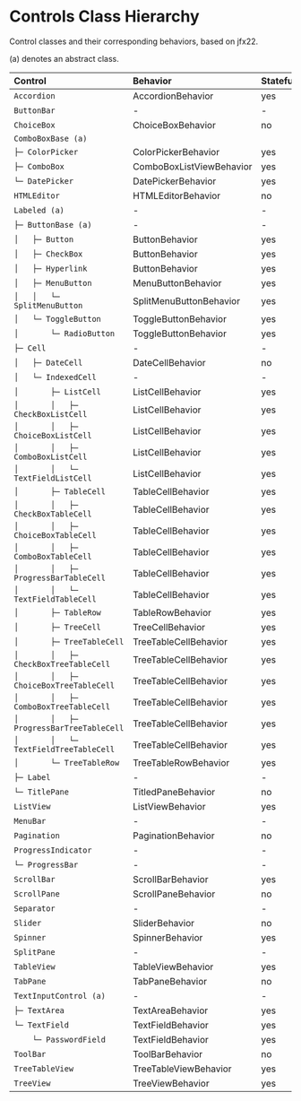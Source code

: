 # Controls Class Hierarchy

Control classes and their corresponding behaviors, based on jfx22.

(a) denotes an abstract class.

|Control                                     |Behavior                  |Stateful?    |
|:-------------------------------------------|:-------------------------|:------------|
|`Accordion`                                 |AccordionBehavior         |yes
|`ButtonBar`                                 |-                         |-
|`ChoiceBox`                                 |ChoiceBoxBehavior         |no
|`ComboBoxBase (a)`                          |                          |
|`├─ ColorPicker `                           |ColorPickerBehavior       |yes
|`├─ ComboBox`                               |ComboBoxListViewBehavior  |yes
|`└─ DatePicker`                             |DatePickerBehavior        |yes
|`HTMLEditor`                                |HTMLEditorBehavior        |no
|`Labeled (a)`                               |-                         |-
|`├─ ButtonBase (a)`                         |-                         |-
|`│   ├─ Button`                             |ButtonBehavior            |yes
|`│   ├─ CheckBox`                           |ButtonBehavior            |yes
|`│   ├─ Hyperlink`                          |ButtonBehavior            |yes
|`│   ├─ MenuButton`                         |MenuButtonBehavior        |yes
|`│   │   └─ SplitMenuButton`                |SplitMenuButtonBehavior   |yes
|`│   └─ ToggleButton`                       |ToggleButtonBehavior      |yes
|`│       └─ RadioButton`                    |ToggleButtonBehavior      |yes
|`├─ Cell`                                   |-                         |-
|`│   ├─ DateCell`                           |DateCellBehavior          |no
|`│   └─ IndexedCell`                        |-                         |-
|`│       ├─ ListCell`                       |ListCellBehavior          |yes
|`│       │   ├─ CheckBoxListCell`           |ListCellBehavior          |yes
|`│       │   ├─ ChoiceBoxListCell`          |ListCellBehavior          |yes
|`│       │   ├─ ComboBoxListCell`           |ListCellBehavior          |yes
|`│       │   └─ TextFieldListCell`          |ListCellBehavior          |yes
|`│       ├─ TableCell`                      |TableCellBehavior         |yes
|`│       │   ├─ CheckBoxTableCell`          |TableCellBehavior         |yes
|`│       │   ├─ ChoiceBoxTableCell`         |TableCellBehavior         |yes
|`│       │   ├─ ComboBoxTableCell`          |TableCellBehavior         |yes
|`│       │   ├─ ProgressBarTableCell`       |TableCellBehavior         |yes
|`│       │   └─ TextFieldTableCell`         |TableCellBehavior         |yes
|`│       ├─ TableRow`                       |TableRowBehavior          |yes
|`│       ├─ TreeCell`                       |TreeCellBehavior          |yes
|`│       ├─ TreeTableCell`                  |TreeTableCellBehavior     |yes
|`│       │   ├─ CheckBoxTreeTableCell`      |TreeTableCellBehavior     |yes
|`│       │   ├─ ChoiceBoxTreeTableCell`     |TreeTableCellBehavior     |yes
|`│       │   ├─ ComboBoxTreeTableCell`      |TreeTableCellBehavior     |yes
|`│       │   ├─ ProgressBarTreeTableCell`   |TreeTableCellBehavior     |yes
|`│       │   └─ TextFieldTreeTableCell`     |TreeTableCellBehavior     |yes
|`│       └─ TreeTableRow`                   |TreeTableRowBehavior      |yes
|`├─ Label`                                  |-                         |-
|`└─ TitlePane`                              |TitledPaneBehavior        |no
|`ListView`                                  |ListViewBehavior          |yes
|`MenuBar`                                   |-                         |-
|`Pagination`                                |PaginationBehavior        |no
|`ProgressIndicator`                         |-                         |-
|`└─ ProgressBar`                            |-                         |-
|`ScrollBar`                                 |ScrollBarBehavior         |yes
|`ScrollPane`                                |ScrollPaneBehavior        |no
|`Separator`                                 |-                         |-
|`Slider`                                    |SliderBehavior            |no
|`Spinner`                                   |SpinnerBehavior           |yes
|`SplitPane`                                 |-                         |-
|`TableView`                                 |TableViewBehavior         |yes
|`TabPane`                                   |TabPaneBehavior           |no
|`TextInputControl (a)`                      |-                         |-
|`├─ TextArea`                               |TextAreaBehavior          |yes
|`└─ TextField`                              |TextFieldBehavior         |yes
|`    └─ PasswordField`                      |TextFieldBehavior         |yes
|`ToolBar`                                   |ToolBarBehavior           |no
|`TreeTableView`                             |TreeTableViewBehavior     |yes
|`TreeView`                                  |TreeViewBehavior          |yes

